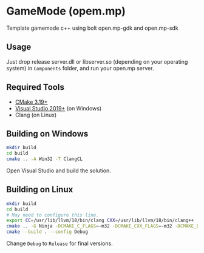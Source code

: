 # GameMode (opem.mp)
Template gamemode c++ using bolt open.mp-gdk and open.mp-sdk

## Usage

Just drop release server.dll or libserver.so (depending on your operating system) in `Components` folder, and run your open.mp server.

## Required Tools

* [CMake 3.19+](https://cmake.org/)
* [Visual Studio 2019+](https://www.visualstudio.com/) (on Windows)
* Clang (on Linux)

## Building on Windows

```bash
mkdir build
cd build
cmake .. -A Win32 -T ClangCL
```

Open Visual Studio and build the solution.

## Building on Linux

```bash
mkdir build
cd build
# May need to configure this line.
export CC=/usr/lib/llvm/18/bin/clang CXX=/usr/lib/llvm/18/bin/clang++
cmake .. -G Ninja -DCMAKE_C_FLAGS=-m32 -DCMAKE_CXX_FLAGS=-m32 -DCMAKE_BUILD_TYPE=Debug
cmake --build . --config Debug
```

Change `Debug` to `Release` for final versions.
